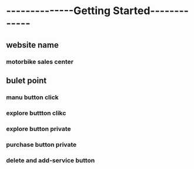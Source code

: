 # --------------Getting Started-------------

## website name
### motorbike sales center

## bulet point 
### manu button click
### explore buttton clikc 
### explore button private
### purchase button private
### delete and add-service button

